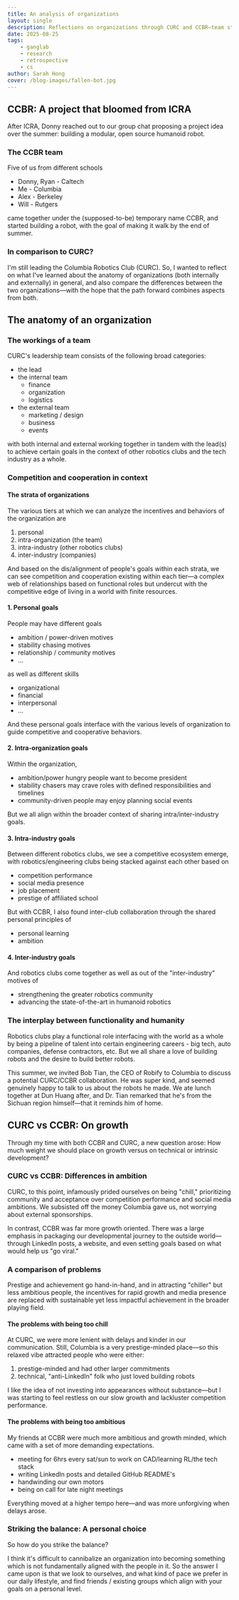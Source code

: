 ```yaml
---
title: An analysis of organizations
layout: single
description: Reflections on organizations through CURC and CCBR—team structure, incentives across strata, and balancing growth with intrinsic development.
date: 2025-08-25
tags:
    - ganglab
    - research
    - retrospective
    - cs
author: Sarah Hong
cover: /blog-images/fallen-bot.jpg
---
```

## CCBR: A project that bloomed from ICRA
After ICRA, Donny reached out to our group chat proposing a project idea over the summer: building a modular, open source humanoid robot.

### The CCBR team
Five of us from different schools

- Donny, Ryan - Caltech
- Me - Columbia
- Alex - Berkeley
- Will - Rutgers

came together under the (supposed-to-be) temporary name CCBR, and started building a robot, with the goal of making it walk by the end of summer.

### In comparison to CURC?
I'm still leading the Columbia Robotics Club (CURC). So, I wanted to reflect on what I've learned about the anatomy of organizations (both internally and externally) in general, and also compare the differences between the two organizations—with the hope that the path forward combines aspects from both.

## The anatomy of an organization
### The workings of a team
CURC's leadership team consists of the following broad categories:

- the lead
- the internal team
	- finance
	- organization
	- logistics
- the external team
	- marketing / design
	- business
	- events

with both internal and external working together in tandem with the lead(s) to achieve certain goals in the context of other robotics clubs and the tech industry as a whole.

### Competition and cooperation in context

#### The strata of organizations

The various tiers at which we can analyze the incentives and behaviors of the organization are

1. personal
2. intra-organization (the team)
3. intra-industry (other robotics clubs)
4. inter-industry (companies)

And based on the dis/alignment of people's goals within each strata, we can see competition and cooperation existing within each tier—a complex web of relationships based on functional roles but undercut with the competitive edge of living in a world with finite resources.

#### 1. Personal goals
People may have different goals

- ambition / power-driven motives
- stability chasing motives
- relationship / community motives
- ...

as well as different skills

- organizational
- financial
- interpersonal
- ...

And these personal goals interface with the various levels of organization to guide competitive and cooperative behaviors.

#### 2. Intra-organization goals
Within the organization,

- ambition/power hungry people want to become president
- stability chasers may crave roles with defined responsibilities and timelines
- community-driven people may enjoy planning social events

But we all align within the broader context of sharing intra/inter-industry goals.

#### 3. Intra-industry goals
Between different robotics clubs, we see a competitive ecosystem emerge, with robotics/engineering clubs being stacked against each other based on

- competition performance
- social media presence
- job placement
- prestige of affiliated school

But with CCBR, I also found inter-club collaboration through the shared personal principles of

- personal learning
- ambition

#### 4. Inter-industry goals
And robotics clubs come together as well as out of the "inter-industry" motives of

- strengthening the greater robotics community
- advancing the state-of-the-art in humanoid robotics

### The interplay between functionality and humanity
Robotics clubs play a functional role interfacing with the world as a whole by being a pipeline of talent into certain engineering careers - big tech, auto companies, defense contractors, etc. But we all share a love of building robots and the desire to build better robots.

This summer, we invited Bob Tian, the CEO of Robify to Columbia to discuss a potential CURC/CCBR collaboration. He was super kind, and seemed genuinely happy to talk to us about the robots he made. We ate lunch together at Dun Huang after, and Dr. Tian remarked that he's from the Sichuan region himself—that it reminds him of home.


## CURC vs CCBR: On growth
Through my time with both CCBR and CURC, a new question arose: How much weight we should place on growth versus on technical or intrinsic development?

### CURC vs CCBR: Differences in ambition
CURC, to this point, infamously prided ourselves on being "chill," prioritizing community and acceptance over competition performance and social media ambitions. We subsisted off the money Columbia gave us, not worrying about external sponsorships.

In contrast, CCBR was far more growth oriented. There was a large emphasis in packaging our developmental journey to the outside world—through LinkedIn posts, a website, and even setting goals based on what would help us "go viral."

### A comparison of problems
Prestige and achievement go hand-in-hand, and in attracting "chiller" but less ambitious people, the incentives for rapid growth and media presence are replaced with sustainable yet less impactful achievement in the broader playing field.

#### The problems with being too chill
At CURC, we were more lenient with delays and kinder in our communication. Still, Columbia is a very prestige-minded place—so this relaxed vibe attracted people who were either:

1. prestige-minded and had other larger commitments
2. technical, "anti-LinkedIn" folk who just loved building robots

I like the idea of not investing into appearances without substance—but I was starting to feel restless on our slow growth and lackluster competition performance.

#### The problems with being too ambitious
My friends at CCBR were much more ambitious and growth minded, which came with a set of more demanding expectations.

- meeting for 6hrs every sat/sun to work on CAD/learning RL/the tech stack
- writing LinkedIn posts and detailed GitHub README's
- handwinding our own motors
- being on call for late night meetings

Everything moved at a higher tempo here—and was more unforgiving when delays arose.

### Striking the balance: A personal choice
So how do you strike the balance?

I think it's difficult to cannibalize an organization into becoming something which is not fundamentally aligned with the people in it. So the answer I came upon is that we look to ourselves, and what kind of pace we prefer in our daily lifestyle, and find friends / existing groups which align with your goals on a personal level.
